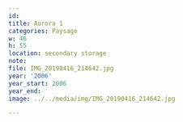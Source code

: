 ```yaml
---
id:
title: Aurora 1
categories: Paysage
w: 46
h: 55
location: secondary storage
note:
file: IMG_20190416_214642.jpg
year: '2006'
year_start: 2006
year_end:
image: ../../media/img/IMG_20190416_214642.jpg

---
```

